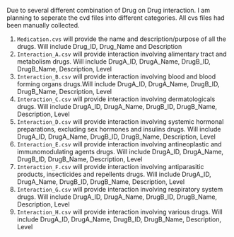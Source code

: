 Due to several different combination of Drug on Drug interaction. I am planning to seperate the cvd files into different categories. All cvs files had been manually collected.

1. `Medication.cvs` will provide the name and description/purpose of all the drugs. Will include Drug_ID, Drug_Name and Description
2. `Interaction_A.csv` will provide interaction involving alimentary tract and metabolism drugs. Will include DrugA_ID, DrugA_Name, DrugB_ID, DrugB_Name, Description, Level
3. `Interaction_B.csv` will provide interaction involving blood and blood forming organs drugs.Will include DrugA_ID, DrugA_Name, DrugB_ID, DrugB_Name, Description, Level
4. `Interaction_C.csv` will provide interaction involving dermatologicals drugs. Will include DrugA_ID, DrugA_Name, DrugB_ID, DrugB_Name, Description, Level
5. `Interaction_D.csv` will provide interaction involving systemic hormonal preparations, excluding sex hormones and insulins drugs. Will include DrugA_ID, DrugA_Name, DrugB_ID, DrugB_Name, Description, Level
6. `Interaction_E.csv` will provide interaction involving antineoplastic and immunomodulating agents drugs. Will include DrugA_ID, DrugA_Name, DrugB_ID, DrugB_Name, Description, Level
7. `Interaction_F.csv` will provide interaction involving antiparasitic products, insecticides and repellents drugs. Will include DrugA_ID, DrugA_Name, DrugB_ID, DrugB_Name, Description, Level
8. `Interaction_G.csv` will provide interaction involving respiratory system drugs. Will include DrugA_ID, DrugA_Name, DrugB_ID, DrugB_Name, Description, Level
9. `Interaction_H.csv` will provide interaction involving various drugs. Will include DrugA_ID, DrugA_Name, DrugB_ID, DrugB_Name, Description, Level